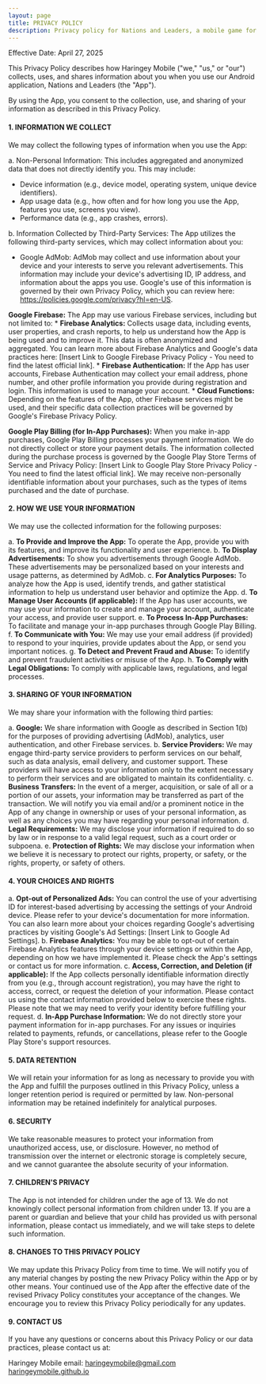 ```yaml
---
layout: page
title: PRIVACY POLICY
description: Privacy policy for Nations and Leaders, a mobile game for Android devices
---
```


Effective Date: April 27, 2025

This Privacy Policy describes how Haringey Mobile ("we," "us," or "our") collects, uses, and shares information about you when you use our Android application, Nations and Leaders (the "App").

By using the App, you consent to the collection, use, and sharing of your information as described in this Privacy Policy.

#### 1. INFORMATION WE COLLECT

We may collect the following types of information when you use the App:

a. Non-Personal Information: This includes aggregated and anonymized data that does not directly identify you. This may include:
- Device information (e.g., device model, operating system, unique device identifiers).
- App usage data (e.g., how often and for how long you use the App, features you use, screens you view).
- Performance data (e.g., app crashes, errors).

b. Information Collected by Third-Party Services: The App utilizes the following third-party services, which may collect information about you:

- Google AdMob:
AdMob may collect and use information about your device and your interests to serve you relevant advertisements. This information may include your device's advertising ID, IP address, and information about the apps you use. Google's use of this information is governed by their own Privacy Policy, which you can review here: https://policies.google.com/privacy?hl=en-US.

**Google Firebase:** The App may use various Firebase services, including but not limited to:
         * **Firebase Analytics:** Collects usage data, including events, user properties, and crash reports, to help us understand how the App is being used and to improve it. This data is often anonymized and aggregated. You can learn more about Firebase Analytics and Google's data practices here: [Insert Link to Google Firebase Privacy Policy - You need to find the latest official link].
         * **Firebase Authentication:** If the App has user accounts, Firebase Authentication may collect your email address, phone number, and other profile information you provide during registration and login. This information is used to manage your account.
         * **Cloud Functions:** Depending on the features of the App, other Firebase services might be used, and their specific data collection practices will be governed by Google's Firebase Privacy Policy.

**Google Play Billing (for In-App Purchases):** When you make in-app purchases, Google Play Billing processes your payment information. We do not directly collect or store your payment details. The information collected during the purchase process is governed by the Google Play Store Terms of Service and Privacy Policy: [Insert Link to Google Play Store Privacy Policy - You need to find the latest official link]. We may receive non-personally identifiable information about your purchases, such as the types of items purchased and the date of purchase.

#### 2. HOW WE USE YOUR INFORMATION

We may use the collected information for the following purposes:

   a. **To Provide and Improve the App:** To operate the App, provide you with its features, and improve its functionality and user experience.
   b. **To Display Advertisements:** To show you advertisements through Google AdMob. These advertisements may be personalized based on your interests and usage patterns, as determined by AdMob.
   c. **For Analytics Purposes:** To analyze how the App is used, identify trends, and gather statistical information to help us understand user behavior and optimize the App.
   d. **To Manage User Accounts (if applicable):** If the App has user accounts, we may use your information to create and manage your account, authenticate your access, and provide user support.
   e. **To Process In-App Purchases:** To facilitate and manage your in-app purchases through Google Play Billing.
   f. **To Communicate with You:** We may use your email address (if provided) to respond to your inquiries, provide updates about the App, or send you important notices.
   g. **To Detect and Prevent Fraud and Abuse:** To identify and prevent fraudulent activities or misuse of the App.
   h. **To Comply with Legal Obligations:** To comply with applicable laws, regulations, and legal processes.

#### 3. SHARING OF YOUR INFORMATION

We may share your information with the following third parties:

   a. **Google:** We share information with Google as described in Section 1(b) for the purposes of providing advertising (AdMob), analytics, user authentication, and other Firebase services.
   b. **Service Providers:** We may engage third-party service providers to perform services on our behalf, such as data analysis, email delivery, and customer support. These providers will have access to your information only to the extent necessary to perform their services and are obligated to maintain its confidentiality.
   c. **Business Transfers:** In the event of a merger, acquisition, or sale of all or a portion of our assets, your information may be transferred as part of the transaction. We will notify you via email and/or a prominent notice in the App of any change in ownership or uses of your personal information, as well as any choices you may have regarding your personal information.
   d. **Legal Requirements:** We may disclose your information if required to do so by law or in response to a valid legal request, such as a court order or subpoena.
   e. **Protection of Rights:** We may disclose your information when we believe it is necessary to protect our rights, property, or safety, or the rights, property, or safety of others.

#### 4. YOUR CHOICES AND RIGHTS

   a. **Opt-out of Personalized Ads:** You can control the use of your advertising ID for interest-based advertising by accessing the settings of your Android device. Please refer to your device's documentation for more information. You can also learn more about your choices regarding Google's advertising practices by visiting Google's Ad Settings: [Insert Link to Google Ad Settings].
   b. **Firebase Analytics:** You may be able to opt-out of certain Firebase Analytics features through your device settings or within the App, depending on how we have implemented it. Please check the App's settings or contact us for more information.
   c. **Access, Correction, and Deletion (if applicable):** If the App collects personally identifiable information directly from you (e.g., through account registration), you may have the right to access, correct, or request the deletion of your information. Please contact us using the contact information provided below to exercise these rights. Please note that we may need to verify your identity before fulfilling your request.
   d. **In-App Purchase Information:** We do not directly store your payment information for in-app purchases. For any issues or inquiries related to payments, refunds, or cancellations, please refer to the Google Play Store's support resources.

#### 5. DATA RETENTION

We will retain your information for as long as necessary to provide you with the App and fulfill the purposes outlined in this Privacy Policy, unless a longer retention period is required or permitted by law. Non-personal information may be retained indefinitely for analytical purposes.

#### 6. SECURITY

We take reasonable measures to protect your information from unauthorized access, use, or disclosure. However, no method of transmission over the internet or electronic storage is completely secure, and we cannot guarantee the absolute security of your information.

#### 7. CHILDREN'S PRIVACY

The App is not intended for children under the age of 13. We do not knowingly collect personal information from children under 13. If you are a parent or guardian and believe that your child has provided us with personal information, please contact us immediately, and we will take steps to delete such information.

#### 8. CHANGES TO THIS PRIVACY POLICY

We may update this Privacy Policy from time to time. We will notify you of any material changes by posting the new Privacy Policy within the App or by other means. Your continued use of the App after the effective date of the revised Privacy Policy constitutes your acceptance of the changes. We encourage you to review this Privacy Policy periodically for any updates.

#### 9. CONTACT US

If you have any questions or concerns about this Privacy Policy or our data practices, please contact us at:

Haringey Mobile
email: haringeymobile@gmail.com
[haringeymobile.github.io](https://haringeymobile.github.io)